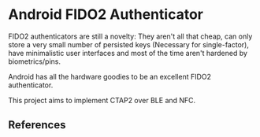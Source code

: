 Android FIDO2 Authenticator
===========================

FIDO2 authenticators are still a novelty: They aren't all that cheap, can only store a very small number of persisted keys (Necessary for single-factor), have minimalistic user interfaces and most of the time aren't hardened by biometrics/pins.

Android has all the hardware goodies to be an excellent FIDO2 authenticator.

This project aims to implement CTAP2 over BLE and NFC.

References
----------

